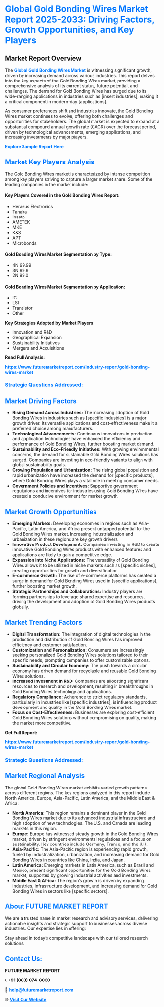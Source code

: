 <h1 style="color: #007BFF;">Global Gold Bonding Wires Market Report 2025-2033: Driving Factors, Growth Opportunities, and Key Players</h1>

<section id="overview">
<h2>Market Report Overview</h2>
<p>The <a href="https://www.futuremarketreport.com/industry-report/gold-bonding-wires-market" style="color: #007BFF; text-decoration: none;"><strong>Global Gold Bonding Wires Market</strong></a> is witnessing significant growth, driven by increasing demand across various industries. This report delves into the key aspects of the Gold Bonding Wires market, providing a comprehensive analysis of its current status, future potential, and challenges. The demand for Gold Bonding Wires has surged due to its wide-ranging applications in industries such as [insert industries], making it a critical component in modern-day [applications].</p>
<p>As consumer preferences shift and industries innovate, the Gold Bonding Wires market continues to evolve, offering both challenges and opportunities for stakeholders. The global market is expected to expand at a substantial compound annual growth rate (CAGR) over the forecast period, driven by technological advancements, emerging applications, and increasing investments by major players.</p>
</section>

<section id="overview">
<p><a href="https://www.futuremarketreport.com/request-sample/reportId=90582" style="color: #007BFF; text-decoration: none;"><strong>Explore Sample Report Here</strong></a></p>
</section>

<section id="key-players">
<h2 style="color: #007BFF;">Market Key Players Analysis</h2>
<p>The Gold Bonding Wires market is characterized by intense competition among key players striving to capture a larger market share. Some of the leading companies in the market include:</p>
<h4>Key Players Covered in the Gold Bonding Wires Report:</h4>
<ul><li>Heraeus Electronics</li><li>Tanaka</li><li>Inseto</li><li>AMETEK</li><li>MKE</li><li>K&amp;S</li><li>APT</li><li>Microbonds</li></ul>
<h4>Gold Bonding Wires Market Segmentation by Type:</h4>
<ul><li>4N 99.99</li><li>3N 99.9</li><li>2N 99.0</li></ul>

<h4>Gold Bonding Wires Market Segmentation by Application:</h4>
<ul><li>IC</li><li>LSI</li><li>Transistor</li><li>Other</li></ul>
<p><strong>Key Strategies Adopted by Market Players:</strong></p>
<ul>
<li>Innovation and R&D</li>
<li>Geographical Expansion</li>
<li>Sustainability Initiatives</li>
<li>Mergers and Acquisitions</li>
</ul>
</section>

<section>
<p><strong>Read Full Analysis: </strong></p><a href="https://www.futuremarketreport.com/industry-report/gold-bonding-wires-market" style="color: #007BFF; text-decoration: none;"><strong>https://www.futuremarketreport.com/industry-report/gold-bonding-wires-market</strong></a>
<h3 style="color: #007BFF;">Strategic Questions Addressed:</h3>
</section>

<section id="driving-factors">
<h2 style="color: #007BFF;">Market Driving Factors</h2>
<ul>
<li><strong>Rising Demand Across Industries:</strong> The increasing adoption of Gold Bonding Wires in industries such as [specific industries] is a major growth driver. Its versatile applications and cost-effectiveness make it a preferred choice among manufacturers.</li>
<li><strong>Technological Advancements:</strong> Continuous innovations in production and application technologies have enhanced the efficiency and performance of Gold Bonding Wires, further boosting market demand.</li>
<li><strong>Sustainability and Eco-Friendly Initiatives:</strong> With growing environmental concerns, the demand for sustainable Gold Bonding Wires solutions has surged. Companies are investing in eco-friendly variants to align with global sustainability goals.</li>
<li><strong>Growing Population and Urbanization:</strong> The rising global population and rapid urbanization have increased the demand for [specific products], where Gold Bonding Wires plays a vital role in meeting consumer needs.</li>
<li><strong>Government Policies and Incentives:</strong> Supportive government regulations and incentives for industries using Gold Bonding Wires have created a conducive environment for market growth.</li>
</ul>
</section>

<section id="growth-opportunities">
<h2 style="color: #007BFF;">Market Growth Opportunities</h2>
<ul>
<li><strong>Emerging Markets:</strong> Developing economies in regions such as Asia-Pacific, Latin America, and Africa present untapped potential for the Gold Bonding Wires market. Increasing industrialization and urbanization in these regions are key growth drivers.</li>
<li><strong>Innovative Product Development:</strong> Companies investing in R&D to create innovative Gold Bonding Wires products with enhanced features and applications are likely to gain a competitive edge.</li>
<li><strong>Expansion into Niche Applications:</strong> The versatility of Gold Bonding Wires allows it to be utilized in niche markets such as [specific niches], creating opportunities for growth and diversification.</li>
<li><strong>E-commerce Growth:</strong> The rise of e-commerce platforms has created a surge in demand for Gold Bonding Wires used in [specific applications], further boosting market growth.</li>
<li><strong>Strategic Partnerships and Collaborations:</strong> Industry players are forming partnerships to leverage shared expertise and resources, driving the development and adoption of Gold Bonding Wires products globally.</li>
</ul>
</section>

<section id="trending-factors">
<h2 style="color: #007BFF;">Market Trending Factors</h2>
<ul>
<li><strong>Digital Transformation:</strong> The integration of digital technologies in the production and distribution of Gold Bonding Wires has improved efficiency and customer satisfaction.</li>
<li><strong>Customization and Personalization:</strong> Consumers are increasingly seeking personalized Gold Bonding Wires solutions tailored to their specific needs, prompting companies to offer customizable options.</li>
<li><strong>Sustainability and Circular Economy:</strong> The push towards a circular economy has driven demand for recyclable and reusable Gold Bonding Wires solutions.</li>
<li><strong>Increased Investment in R&D:</strong> Companies are allocating significant resources to research and development, resulting in breakthroughs in Gold Bonding Wires technology and applications.</li>
<li><strong>Regulatory Compliance:</strong> Adherence to strict regulatory standards, particularly in industries like [specific industries], is influencing product development and quality in the Gold Bonding Wires market.</li>
<li><strong>Focus on Cost-Effectiveness:</strong> Businesses are exploring cost-efficient Gold Bonding Wires solutions without compromising on quality, making the market more competitive.</li>
</ul>
</section>

<section>
<p><strong>Get Full Report: </strong></p><a href="https://www.futuremarketreport.com/industry-report/gold-bonding-wires-market" style="color: #007BFF; text-decoration: none;"><strong>https://www.futuremarketreport.com/industry-report/gold-bonding-wires-market</strong></a>
<h3 style="color: #007BFF;">Strategic Questions Addressed:</h3>
</section>


<section id="regional-analysis">
<h2 style="color: #007BFF;">Market Regional Analysis</h2>
<p>The global Gold Bonding Wires market exhibits varied growth patterns across different regions. The key regions analyzed in this report include North America, Europe, Asia-Pacific, Latin America, and the Middle East & Africa:</p>
<ul>
<li><strong>North America:</strong> This region remains a dominant player in the Gold Bonding Wires market due to its advanced industrial infrastructure and high adoption of new technologies. The U.S. and Canada are leading markets in this region.</li>
<li><strong>Europe:</strong> Europe has witnessed steady growth in the Gold Bonding Wires market, driven by stringent environmental regulations and a focus on sustainability. Key countries include Germany, France, and the U.K.</li>
<li><strong>Asia-Pacific:</strong> The Asia-Pacific region is experiencing rapid growth, fueled by industrialization, urbanization, and increasing demand for Gold Bonding Wires in countries like China, India, and Japan.</li>
<li><strong>Latin America:</strong> Emerging markets in Latin America, such as Brazil and Mexico, present significant opportunities for the Gold Bonding Wires market, supported by growing industrial activities and investments.</li>
<li><strong>Middle East & Africa:</strong> The region’s growth is driven by expanding industries, infrastructure development, and increasing demand for Gold Bonding Wires in sectors like [specific sectors].</li>
</ul>
</section>

<footer>
<h2 style="color: #007BFF;">About FUTURE MARKET REPORT</h2>
<p>We are a trusted name in market research and advisory services, delivering actionable insights and strategic support to businesses across diverse industries. Our expertise lies in offering:</p>

<p>Stay ahead in today’s competitive landscape with our tailored research solutions.</p>

<h2 style="color: #007BFF;">Contact Us:</h2>
<p><strong>FUTURE MARKET REPORT</strong></p>
<p>📞 <strong>+91 (883) 074-8030</strong></p>
<p>📧 <strong><a href="mailto:help@futuremarketreport.com" style="color: #007BFF;">help@futuremarketreport.com</a></strong></p>
<p>🌐 <strong><a href="https://www.futuremarketreport.com/" style="color: #007BFF;">Visit Our Website</a></strong></p>
</footer>